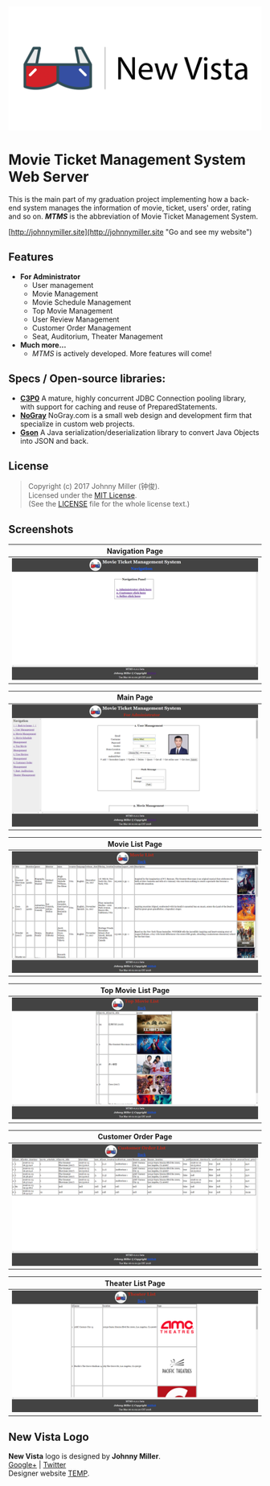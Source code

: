 ![Logo](https://raw.githubusercontent.com/johnnymillergh/NewVista-App-Assets/master/Other%20Materials/New%20Vista%20Feature%20Graphic.png)

# Movie Ticket Management System Web Server


This is the main part of my graduation project implementing how a back-end system manages the information of movie, ticket, users' order, rating and so on. ***MTMS*** is the abbreviation of Movie Ticket Management System.

[http://johnnymiller.site](http://johnnymiller.site "Go and see my website")

## Features  
- **For Administrator**
  - User management
  - Movie Management
  - Movie Schedule Management
  - Top Movie Management
  - User Review Management
  - Customer Order Management
  - Seat, Auditorium, Theater Management
- **Much more...**
  - *MTMS* is actively developed. More features will come!

## Specs / Open-source libraries:

- [**C3P0**](http://www.mchange.com/projects/c3p0/) A mature, highly concurrent JDBC Connection pooling library, with support for caching and reuse of PreparedStatements.
- [**NoGray**](http://www.nogray.com/js_library.php) NoGray.com is a small web design and development firm that specialize in custom web projects.
- [**Gson**](https://github.com/google/gson) A Java serialization/deserialization library to convert Java Objects into JSON and back.

## License

> Copyright (c) 2017 Johnny Miller (钟俊).  
> Licensed under the [MIT License](https://opensource.org/licenses/MIT).  
> (See the [LICENSE](https://github.com/johnnymillergh/MTMSWebServer/blob/master/LICENSE) file for the whole license text.)

## Screenshots

| Navigation Page |
|:-:|
| ![First](https://raw.githubusercontent.com/johnnymillergh/NewVista-App-Assets/master/Screenshot/2018-03-06_010046.jpg) |

| Main Page |
|:-:|
| ![First](https://raw.githubusercontent.com/johnnymillergh/NewVista-App-Assets/master/Screenshot/2018-03-06_010105.jpg) |

| Movie List Page |
|:-:|
| ![First](https://raw.githubusercontent.com/johnnymillergh/NewVista-App-Assets/master/Screenshot/2018-03-06_010116.jpg) |

| Top Movie List Page |
|:-:|
| ![First](https://raw.githubusercontent.com/johnnymillergh/NewVista-App-Assets/master/Screenshot/2018-03-06_010149.jpg) |

| Customer Order Page |
|:-:|
| ![First](https://raw.githubusercontent.com/johnnymillergh/NewVista-App-Assets/master/Screenshot/2018-03-06_010210.jpg) |

| Theater List Page |
|:-:|
| ![First](https://raw.githubusercontent.com/johnnymillergh/NewVista-App-Assets/master/Screenshot/2018-03-06_010235.jpg) |

## New Vista Logo

**New Vista** logo is designed by **Johnny Miller**.  
[Google+]() | [Twitter]()  
Designer website [TEMP](https://).  